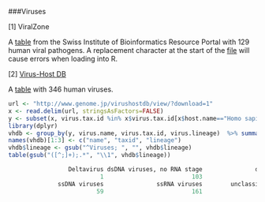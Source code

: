 ###Viruses

[1] ViralZone
 
A [table](http://viralzone.expasy.org/all_by_species/678.html) from the Swiss Institute of Bioinformatics Resource Portal with 129 human viral pathogens. A replacement character at the start of the [file](http://education.expasy.org/Table_human_viruses.txt) will cause errors when loading into R.

[2] [Virus-Host DB](http://www.genome.jp/virushostdb)

A [table](http://www.genome.jp/virushostdb/view/?host_lineage=Homo%20sapiens) with 346 human viruses.

```R
url <- "http://www.genome.jp/virushostdb/view/?download=1"
x <- read.delim(url, stringsAsFactors=FALSE)
y <- subset(x, virus.tax.id %in% x$virus.tax.id[x$host.name=="Homo sapiens"], c(1:3,6) )
library(dplyr)
vhdb <- group_by(y, virus.name, virus.tax.id, virus.lineage)  %>% summarize( N = n(), host = paste(sort(host.name), collapse="; ")  )
names(vhdb)[1:3] <- c("name", "taxid", "lineage")
vhdb$lineage <- gsub("^Viruses; ", "", vhdb$lineage)
table(gsub("([^;]+);.*", "\\1", vhdb$lineage))

                 Deltavirus dsDNA viruses, no RNA stage               dsRNA viruses  Retro-transcribing viruses 
                          1                         103                           9                          10 
              ssDNA viruses               ssRNA viruses        unclassified viruses 
                         59                         161                           3 
```
